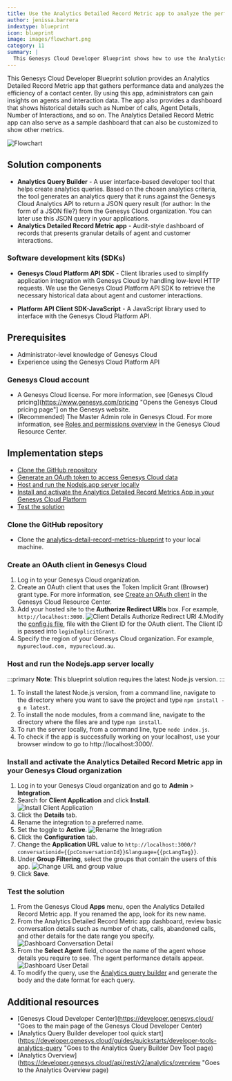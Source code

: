 ```yaml
---
title: Use the Analytics Detailed Record Metric app to analyze the performance of your contact center
author: jenissa.barrera
indextype: blueprint
icon: blueprint
image: images/flowchart.png
category: 11
summary: |
  This Genesys Cloud Developer Blueprint shows how to use the Analytics Detailed Record Metric app to analyze the performance of a contact center. 
---
```


This Genesys Cloud Developer Blueprint solution provides an Analytics Detailed Record Metric app that gathers performance data and analyzes the efficiency of a contact center. By using this app, administrators can gain insights on agents and interaction data. The app also provides a dashboard that shows historical details such as Number of calls, Agent Details, Number of Interactions, and so on. The Analytics Detailed Record Metric app can also serve as a sample dashboard that can also be customized to show other metrics.  

![Flowchart](images/flowchart.png "Flowchart")

## Solution components

* **Analytics Query Builder** - A user interface-based developer tool that helps create analytics queries. Based on the chosen analytics criteria, the tool generates an analytics query that it runs against the Genesys Cloud Analytics API to return a JSON query result (for author: In the form of a JSON file?) from the Genesys Cloud organization. You can later use this JSON query in your applications.
* **Analytics Detailed Record Metric app** - Audit-style dashboard of records that presents granular details of agent and customer interactions.

### Software development kits (SDKs)

* **Genesys Cloud Platform API SDK** - Client libraries used to simplify application integration with Genesys Cloud by handling low-level HTTP requests. We use the Genesys Cloud Platform API SDK to retrieve the necessary historical data about agent and customer interactions.

* **Platform API Client SDK-JavaScript** - A JavaScript library used to interface with the Genesys Cloud Platform API.


## Prerequisites

- Administrator-level knowledge of Genesys Cloud
- Experience using the Genesys Cloud Platform API 


### Genesys Cloud account

* A Genesys Cloud license. For more information, see [Genesys Cloud pricing](https://www.genesys.com/pricing "Opens the Genesys Cloud pricing page"] on the Genesys website.
* (Recommended) The Master Admin role in Genesys Cloud. For more information, see [Roles and permissions overview](https://help.mypurecloud.com/?p=24360 "Opens the Roles and permissions overview article") in the Genesys Cloud Resource Center.

## Implementation steps
* [Clone the GitHub repository](#clone-the-repository-containing-the-project-files "Goes to the Clone the GitHub repository section")
* [Generate an OAuth token to access Genesys Cloud data](#generate-an-oauth-client-token-implicit-grant-in-genesys-cloud "Goes to the Generate an OAuth token to access Genesys Cloud data section")
* [Host and run the Nodejs.app server locally](#host-and-run-the-nodejs.app-server "Goes to the Host and run the Nodejs.app server locally section")
* [Install and activate the Analytics Detailed Record Metrics App in your Genesys Cloud Platform](#install-and-activate-the-analytics-detailed-record-metrics-app-in-your-genesys-cloud-platform "Goes to app activation and installation inside Genesys Cloud section")
* [Test the solution](#test-the-solution  "Goes to the Test the solution section")

### Clone the GitHub repository 

* Clone the [analytics-detail-record-metrics-blueprint](https://github.com/GenesysCloudBlueprints/analytics-detail-record-metrics-blueprint "analytics-detail-record-metrics-blueprint repository in GitHub") to your local machine.

### Create an OAuth client in Genesys Cloud

1. Log in to your Genesys Cloud organization.
2. Create an OAuth client that uses the Token Implicit Grant (Browser) grant type. For more information, see [Create an OAuth client](https://help.mypurecloud.com/?p=188023 "Opens the Create an OAuth client article") in the Genesys Cloud Resource Center.
3. Add your hosted site to the **Authorize Redirect URIs** box. For example, `http://localhost:3000`. 
 ![Client Details Authorize Redirect URI](images/client-details-authorize-redirect-uri.png "Client Details Authorize Redirect URI")
4.Modify the [config.js file](https://github.com/jenissabarrera/generate-detail-record-metrics-blueprint/blob/main/docs/scripts/config.js), file with the Client ID for the OAuth client. The Client ID is passed into `loginImplicitGrant`.
5. Specify the region of your Genesys Cloud organization. For example, `mypurecloud.com, mypurecloud.au`.

### Host and run the Nodejs.app server locally

:::primary
**Note**: This blueprint solution requires the latest Node.js version.
:::

1. To install the latest Node.js version, from a command line, navigate to the directory where you want to save the project and type `npm install -g n latest`.
2. To install the node modules, from a command line, navigate to the directory where the files are and type `npm install`.  
3. To run the server locally, from a command line, type `node index.js`. 
4. To check if the app is successfully working on your localhost, use your browser window to go to http://localhost:3000/.

### Install and activate the Analytics Detailed Record Metric app in your Genesys Cloud organization

1. Log in to your Genesys Cloud organization and go to **Admin** > **Integration**. 
2. Search for **Client Application** and click **Install**. 
![Install Client Application](images/client-app-install.png "Install Client Application")
3. Click the **Details** tab.
4. Rename the integration to a preferred name.
5. Set the toggle to **Active**.
 ![Rename the Integration](images/rename-integration.PNG "Rename the Integration")
6. Click the **Configuration** tab.
7. Change the **Application URL** value to `http://localhost:3000/?conversationid={{pcConversationId}}&language={{pcLangTag}}`. 
8. Under **Group Filtering**, select the groups that contain the users of this app. 
   ![Change URL and group value](images/change-url-and-group.PNG "Change URL and group value")
9. Click **Save**.

### Test the solution

1. From the Genesys Cloud **Apps** menu, open the Analytics Detailed Record Metric app. If you renamed the app, look for its new name. 
2. From the Analytics Detailed Record Metric app dashboard, review basic conversation details such as number of chats, calls, abandoned calls, and other details for the date range you specify. 
  ![Dashboard Conversation Detail](images/dashboard-conversation-details.PNG "Dashboard Conversation Detail")
3. From the **Select Agent** field, choose the name of the agent whose details you require to see. The agent performance details appear. 
   ![Dashboard User Detail](images/user-details.PNG "Dashboard User Detail")
4. To modify the query, use the [Analytics query builder](https://developer.genesys.cloud/developer-tools/#/analytics-query-builder "Opens the Developer Tools page") and generate the body and the date format for each query. 

## Additional resources
* [Genesys Cloud Developer Center](https://developer.genesys.cloud/ "Goes to the main page of the Genesys Cloud Developer Center)
* [Analytics Query Builder developer tool quick start](https://developer.genesys.cloud/guides/quickstarts/developer-tools-analytics-query "Goes to the Analytics Query Builder Dev Tool page)
* [Analytics Overview](https://developer.genesys.cloud/api/rest/v2/analytics/overview "Goes to the Analytics Overview page)
